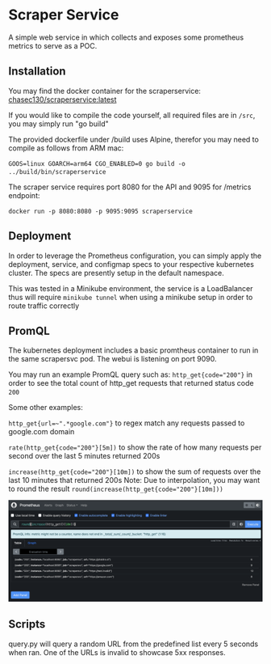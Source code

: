 # Scraper Service

A simple web service in which collects and exposes some prometheus metrics to serve as a POC.

## Installation

You may find the docker container for the scraperservice: [chasec130/scraperservice:latest](https://hub.docker.com/repository/docker/chasec130/scraperservice/general)


If you would like to compile the code yourself, all required files are in `/src`, you may simply run "go build"

The provided dockerfile under /build uses Alpine, therefor you may need to compile as follows from ARM mac:
```
GOOS=linux GOARCH=arm64 CGO_ENABLED=0 go build -o ../build/bin/scraperservice
```

The scraper service requires port 8080 for the API and 9095 for /metrics endpoint:
```
docker run -p 8080:8080 -p 9095:9095 scraperservice
```


## Deployment

In order to leverage the Prometheus configuration, you can simply apply the deployment, service, and configmap specs to your respective kubernetes cluster. The specs are presently setup in the default namespace.

This was tested in a Minikube environment, the service is a LoadBalancer thus will require `minikube tunnel` when using a minikube setup in order to route traffic correctly


## PromQL

The kubernetes deployment includes a basic promtheus container to run in the same scrapersvc pod. The webui is listening on port 9090. 

You may run an example PromQL query such as:
`http_get{code="200"}` in order to see the total count of http_get requests that returned status code `200` 

Some other examples:

`http_get{url=~".*google.com"}` to regex match any requests passed to google.com domain

`rate(http_get{code="200"}[5m])` to show the rate of how many requests per second over the last 5 minutes returned 200s

`increase(http_get{code="200"}[10m])` to show the sum of requests over the last 10 minutes that returned 200s 
Note: Due to interpolation, you may want to round the result `round(increase(http_get{code="200"}[10m]))`

![Example](/resources/promscreenshot.png)


## Scripts

query.py will query a random URL from the predefined list every 5 seconds when ran. One of the URLs is invalid to showcase 5xx responses.

